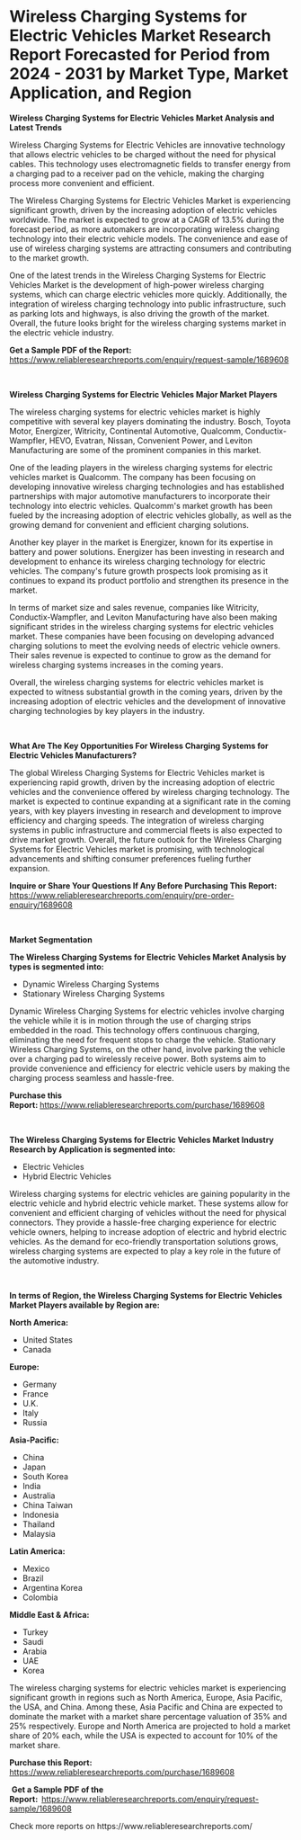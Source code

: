 <p><h1>Wireless Charging Systems for Electric Vehicles Market Research Report Forecasted for Period from 2024 -  2031 by Market Type, Market Application, and Region</h1></p><p><strong>Wireless Charging Systems for Electric Vehicles Market Analysis and Latest Trends</strong></p>
<p><p>Wireless Charging Systems for Electric Vehicles are innovative technology that allows electric vehicles to be charged without the need for physical cables. This technology uses electromagnetic fields to transfer energy from a charging pad to a receiver pad on the vehicle, making the charging process more convenient and efficient.</p><p>The Wireless Charging Systems for Electric Vehicles Market is experiencing significant growth, driven by the increasing adoption of electric vehicles worldwide. The market is expected to grow at a CAGR of 13.5% during the forecast period, as more automakers are incorporating wireless charging technology into their electric vehicle models. The convenience and ease of use of wireless charging systems are attracting consumers and contributing to the market growth.</p><p>One of the latest trends in the Wireless Charging Systems for Electric Vehicles Market is the development of high-power wireless charging systems, which can charge electric vehicles more quickly. Additionally, the integration of wireless charging technology into public infrastructure, such as parking lots and highways, is also driving the growth of the market. Overall, the future looks bright for the wireless charging systems market in the electric vehicle industry.</p></p>
<p><strong>Get a Sample PDF of the Report:&nbsp;</strong> <a href="https://www.reliableresearchreports.com/enquiry/request-sample/1689608">https://www.reliableresearchreports.com/enquiry/request-sample/1689608</a></p>
<p>&nbsp;</p>
<p><strong>Wireless Charging Systems for Electric Vehicles Major Market Players</strong></p>
<p><p>The wireless charging systems for electric vehicles market is highly competitive with several key players dominating the industry. Bosch, Toyota Motor, Energizer, Witricity, Continental Automotive, Qualcomm, Conductix-Wampfler, HEVO, Evatran, Nissan, Convenient Power, and Leviton Manufacturing are some of the prominent companies in this market.</p><p>One of the leading players in the wireless charging systems for electric vehicles market is Qualcomm. The company has been focusing on developing innovative wireless charging technologies and has established partnerships with major automotive manufacturers to incorporate their technology into electric vehicles. Qualcomm's market growth has been fueled by the increasing adoption of electric vehicles globally, as well as the growing demand for convenient and efficient charging solutions.</p><p>Another key player in the market is Energizer, known for its expertise in battery and power solutions. Energizer has been investing in research and development to enhance its wireless charging technology for electric vehicles. The company's future growth prospects look promising as it continues to expand its product portfolio and strengthen its presence in the market.</p><p>In terms of market size and sales revenue, companies like Witricity, Conductix-Wampfler, and Leviton Manufacturing have also been making significant strides in the wireless charging systems for electric vehicles market. These companies have been focusing on developing advanced charging solutions to meet the evolving needs of electric vehicle owners. Their sales revenue is expected to continue to grow as the demand for wireless charging systems increases in the coming years.</p><p>Overall, the wireless charging systems for electric vehicles market is expected to witness substantial growth in the coming years, driven by the increasing adoption of electric vehicles and the development of innovative charging technologies by key players in the industry.</p></p>
<p>&nbsp;</p>
<p><strong>What Are The Key Opportunities For Wireless Charging Systems for Electric Vehicles Manufacturers?</strong></p>
<p><p>The global Wireless Charging Systems for Electric Vehicles market is experiencing rapid growth, driven by the increasing adoption of electric vehicles and the convenience offered by wireless charging technology. The market is expected to continue expanding at a significant rate in the coming years, with key players investing in research and development to improve efficiency and charging speeds. The integration of wireless charging systems in public infrastructure and commercial fleets is also expected to drive market growth. Overall, the future outlook for the Wireless Charging Systems for Electric Vehicles market is promising, with technological advancements and shifting consumer preferences fueling further expansion.</p></p>
<p><strong>Inquire or Share Your Questions If Any Before Purchasing This Report:</strong> <a href="https://www.reliableresearchreports.com/enquiry/pre-order-enquiry/1689608">https://www.reliableresearchreports.com/enquiry/pre-order-enquiry/1689608</a></p>
<p>&nbsp;</p>
<p><strong>Market Segmentation</strong></p>
<p><strong>The Wireless Charging Systems for Electric Vehicles Market Analysis by types is segmented into:</strong></p>
<p><ul><li>Dynamic Wireless Charging Systems</li><li>Stationary Wireless Charging Systems</li></ul></p>
<p><p>Dynamic Wireless Charging Systems for electric vehicles involve charging the vehicle while it is in motion through the use of charging strips embedded in the road. This technology offers continuous charging, eliminating the need for frequent stops to charge the vehicle. Stationary Wireless Charging Systems, on the other hand, involve parking the vehicle over a charging pad to wirelessly receive power. Both systems aim to provide convenience and efficiency for electric vehicle users by making the charging process seamless and hassle-free.</p></p>
<p><strong>Purchase this Report:&nbsp;</strong><a href="https://www.reliableresearchreports.com/purchase/1689608">https://www.reliableresearchreports.com/purchase/1689608</a></p>
<p>&nbsp;</p>
<p><strong>The Wireless Charging Systems for Electric Vehicles Market Industry Research by Application is segmented into:</strong></p>
<p><ul><li>Electric Vehicles</li><li>Hybrid Electric Vehicles</li></ul></p>
<p><p>Wireless charging systems for electric vehicles are gaining popularity in the electric vehicle and hybrid electric vehicle market. These systems allow for convenient and efficient charging of vehicles without the need for physical connectors. They provide a hassle-free charging experience for electric vehicle owners, helping to increase adoption of electric and hybrid electric vehicles. As the demand for eco-friendly transportation solutions grows, wireless charging systems are expected to play a key role in the future of the automotive industry.</p></p>
<p>&nbsp;</p>
<p><strong>In terms of Region, the Wireless Charging Systems for Electric Vehicles Market Players available by Region are:</strong></p>
<p>
    <p> <strong> North America: </strong>
        <ul>
            <li>United States</li>
            <li>Canada</li>
        </ul>
        </p> 
    <p> <strong> Europe: </strong>
        <ul>
            <li>Germany</li>
            <li>France</li>
            <li>U.K.</li>
            <li>Italy</li>
            <li>Russia</li>
        </ul>
        </p> 
    <p> <strong> Asia-Pacific: </strong>
        <ul>
            <li>China</li>
            <li>Japan</li>
            <li>South Korea</li>
            <li>India</li>
            <li>Australia</li>
            <li>China Taiwan</li>
            <li>Indonesia</li>
            <li>Thailand</li>
            <li>Malaysia</li>
        </ul>
        </p> 
    <p> <strong> Latin America: </strong>
        <ul>
            <li>Mexico</li>
            <li>Brazil</li>
            <li>Argentina Korea</li>
            <li>Colombia</li>
        </ul>
        </p> 
    <p> <strong> Middle East & Africa: </strong>
        <ul>
            <li>Turkey</li>
            <li>Saudi</li>
            <li>Arabia</li>
            <li>UAE</li>
            <li>Korea</li>
        </ul>
    </p>
    </p>
<p><p>The wireless charging systems for electric vehicles market is experiencing significant growth in regions such as North America, Europe, Asia Pacific, the USA, and China. Among these, Asia Pacific and China are expected to dominate the market with a market share percentage valuation of 35% and 25% respectively. Europe and North America are projected to hold a market share of 20% each, while the USA is expected to account for 10% of the market share.</p></p>
<p><strong>Purchase this Report: </strong><a href="https://www.reliableresearchreports.com/purchase/1689608">https://www.reliableresearchreports.com/purchase/1689608</a></p>
<p>&nbsp;<strong>Get a Sample PDF of the Report:&nbsp;&nbsp;</strong><a href="https://www.reliableresearchreports.com/enquiry/request-sample/1689608">https://www.reliableresearchreports.com/enquiry/request-sample/1689608</a></p>
<p><strong></strong></p>
<p>Check more reports on https://www.reliableresearchreports.com/</p>